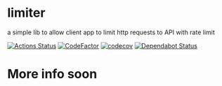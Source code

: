 # limiter
a simple lib to allow client app to limit http requests to API with rate limit

[![Actions Status](https://github.com/francescorivola/limiter/workflows/Node%20CI/badge.svg)](https://github.com/francescorivola/limiter/actions)
[![CodeFactor](https://www.codefactor.io/repository/github/francescorivola/limiter/badge)](https://www.codefactor.io/repository/github/francescorivola/limiter)
[![codecov](https://codecov.io/gh/francescorivola/limiter/branch/master/graph/badge.svg)](https://codecov.io/gh/francescorivola/limiter)
[![Dependabot Status](https://api.dependabot.com/badges/status?host=github&repo=francescorivola/limiter)](https://dependabot.com)

# More info soon
